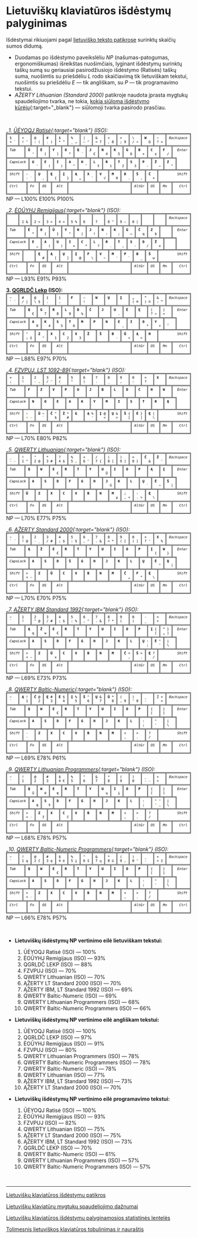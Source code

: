 
# Lietuviškų klaviatūros išdėstymų palyginimas

Išdėstymai rikiuojami pagal [lietuviško teksto patikrose](lt-isdestymu-patikros.md) surinktų skaičių sumos didumą.

+ Duodamas po išdėstymo paveikslėliu _NP_ (našumas-patogumas, ergonomiškumas) išreikštas nuošimčiais, lyginant išdėstymų surinktų taškų sumą su geriausiai pasirodžiusiojo išdėstymo (Ratisės) taškų suma, nuošimtis su priešdėliu _L_ rodo skaičiavimą tik lietuviškam tekstui, nuošimtis su priešdėliu _E_ — tik angliškam, su _P_ — tik programavimo tekstui.
+ _AŽERTY Lithuanian (Standard 2000)_ patikroje naudota įprasta mygtukų spaudeliojimo tvarka, ne tokia, [kokia siūloma išdėstymo kūrėjų](http://www.ims.mii.lt/klav/raida.html){:target="_blank"} — siūlomoji tvarka pasirodo prasčiau.

<br>

  __1. [ŪĖYOQJ Ratisė](https://albuck.github.io/Ratise-layout/){:target="_blank"} (ISO):__
   ![Lietuviškas ergonomiškas klaviatūros išdėstymas ŪĖYOQJ Ratisė ISO](images/ueyoqj-ratise-iso.png)
       NP — L100% E100% P100%


  __2. [ĖOŪYHJ Remigijaus](https://web.archive.org/web/20080315055411/http://pradmenes.net/tekstu_katalogas/remigijus/klaviatura.html){:target="_blank"} (ISO):__
   ![Lietuviškas Remigijaus klaviatūros išdėstymas ĖOŪYHJ Fonetinis ISO](images/eouyhj-iso.png)
       NP — L93% E91% P93%


  __3. [QGRLDČ Lekp](https://lekp.info/) (ISO):__
   ![Lietuviškas klaviatūros išdėstymas LEKP QGRLDČ ISO](images/qgrldc-lekp-iso.png)
       NP — L88% E97% P70%


  __4. [FZVPUJ, LST 1092-89](http://lietuvybė.lt/standartai/klaviat%C5%ABros-i%C5%A1d%C4%97stymai/){:target="_blank"} (ISO):__
   ![Lietuviškas klaviatūros išdėstymas FZVPUJ (LST 1092-89, RST 1092-89) ISO](images/fzvpuj-iso.png)
       NP — L70% E80% P82%


  __5. [QWERTY Lithuanian](https://web.archive.org/web/20210125092522/https://www.registrucentras.lt/litwin/keyboard.html){:target="_blank"} (ISO):__
   ![Lietuviškas klaviatūros išdėstymas QWERTY Lithuaian ISO](images/qwerty-lt-iso.png)
       NP — L70% E77% P75%


  __6. [ĄŽERTY Standard 2000](http://www.ims.mii.lt/klav/){:target="_blank"} (ISO):__
   ![Lietuviškas klaviatūros išdėstymas ĄŽERTY Standard Standartinis 2000 ISO](images/azerty-lt-standard-iso.png)
       NP — L70% E70% P75%


  __7. [ĄŽERTY IBM Standard 1992](https://web.archive.org/web/20210125092522/https://www.registrucentras.lt/litwin/keyboard.html){:target="_blank"} (ISO):__
   ![Lietuviškas klaviatūros išdėstymas ĄŽERTY IBM Standard 1992 ISO](images/azerty-lt-ibm-iso.png)
       NP — L69% E73% P73%


  __8. [QWERTY Baltic-Numeric](https://web.archive.org/web/20210125092522/https://www.registrucentras.lt/litwin/keyboard.html){:target="_blank"} (ISO):__
   ![Lietuviškas klaviatūros išdėstymas QWERTY Baltic Numeric Skaičiukinis ISO](images/qwerty-baltic-numeric-iso.png)
       NP — L69% E78% P61%

  __9. [QWERTY Lithuanian Programmers](https://web.archive.org/web/20210125092522/https://www.registrucentras.lt/litwin/keyboard.html){:target="_blank"} (ISO):__
   ![Lietuviškas klaviatūros išdėstymas QWERTY Lithuanian Programmers Programuotojų ISO](images/qwerty-lt-programmers-iso.png)
       NP — L68% E78% P57%


  __10. [QWERTY Baltic-Numeric Programmers](http://lietuvybė.lt/naudotojams/klaviaturos/){:target="_blank"} (ISO):__
   ![Lietuviškas klaviatūros išdėstymas QWERTY Baltic Numeric Programmers ISO](images/qwerty-baltic-numeric-programmers-iso.png)
       NP — L66% E78% P57%

<br>

+ __Lietuviškų išdėstymų NP vertinimo eilė lietuviškam tekstui:__

   1. ŪĖYOQJ Ratisė (ISO) — 100%
   2. ĖOŪYHJ Remigijaus (ISO) — 93%
   3. QGRLDČ LEKP (ISO) — 88%
   4. FZVPUJ (ISO) — 70%
   5. QWERTY Lithuanian (ISO) — 70%
   6. ĄŽERTY LT Standard 2000 (ISO) — 70%
   7. ĄŽERTY IBM, LT Standard 1992 (ISO) — 69%
   8. QWERTY Baltic-Numeric (ISO) — 69%
   9. QWERTY Lithuanian Programmers (ISO) — 68%
   10. QWERTY Baltic-Numeric Programmers (ISO) — 66%
   

+ __Lietuviškų išdėstymų NP vertinimo eilė angliškam tekstui:__

   1. ŪĖYOQJ Ratisė (ISO) — 100%
   2. QGRLDČ LEKP (ISO) — 97%
   3. ĖOŪYHJ Remigijaus (ISO) — 91%
   4. FZVPUJ (ISO) — 80%
   5. QWERTY Lithuanian Programmers (ISO) — 78%
   6. QWERTY Baltic-Numeric Programmers (ISO) — 78%
   7. QWERTY Baltic-Numeric (ISO) — 78%
   8. QWERTY Lithuanian (ISO) — 77%
   9. ĄŽERTY IBM, LT Standard 1992 (ISO) — 73%
   10. ĄŽERTY LT Standard 2000 (ISO) — 70%
   

+ __Lietuviškų išdėstymų NP vertinimo eilė programavimo tekstui:__

   1. ŪĖYOQJ Ratisė (ISO) — 100%
   2. ĖOŪYHJ Remigijaus (ISO) — 93%
   3. FZVPUJ (ISO) — 82%
   4. QWERTY Lithuanian (ISO) — 75%
   5. ĄŽERTY LT Standard 2000 (ISO) — 75%
   6. ĄŽERTY IBM, LT Standard 1992 (ISO) — 73%
   7. QGRLDČ LEKP (ISO) — 70%
   8. QWERTY Baltic-Numeric (ISO) — 61%
   9. QWERTY Lithuanian Programmers (ISO) — 57%
   10. QWERTY Baltic-Numeric Programmers (ISO) — 57%
   
<br>
   
-----------------------------------------

[Lietuviškų klaviatūros išdėstymų patikros](lt-isdestymu-patikros.md)

[Lietuviškų klaviatūrų mygtukų spaudeliojimo dažnumai](lt-isdestymu-mygt-spaud-daznumai.md)

[Lietuviškų klaviatūros išdėstymų palyginamosios statistinės lentelės](lt-isdestymu-statistines-lenteles.md)

[Tolimesnis lietuviškos klaviatūros tobulinimas ir nauraštis](lietuviskos-klaviaturos-tobulinimas.md)
